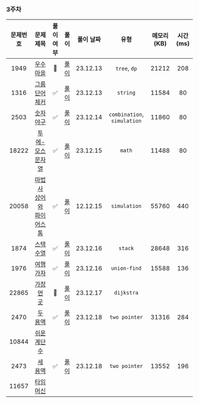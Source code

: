 ### 3주차

| 문제번호 |                         문제 제목                     | 풀이 여부 |                    풀이                    |  풀이 날짜   |     유형      |  메모리(KB) |    시간(ms)   |
|:----:|:-----------------------------------------------------:|:-:|:----------------------------------------:|:--------:|:-----------:|:----------:|:---------:|
|1949| [우수 마을](https://www.acmicpc.net/problem/1949) | 🤔 | [풀이](./BOJ_1949_우수마을.java) | 23.12.13 | `tree`, `dp` | 21212 | 208 |
|1316| [그룹 단어 체커](https://www.acmicpc.net/problem/1316) | ✅ | [풀이](./BOJ_1316_그룹단어체커.java) | 23.12.13 | `string` | 11584 | 80 |
|2503| [숫자 야구](https://www.acmicpc.net/problem/2503) | ✅ | [풀이](./BOJ_2503_숫자야구.java) | 23.12.14  | `combination`, `simulation`| 11860 | 80 |
|18222| [투에-모스 문자열](https://www.acmicpc.net/problem/18222) | ✅ | [풀이](./BOJ_18222_투에모스문자열.java) | 23.12.15 | `math` | 11488 | 80 |
|20058| [마법사 상어와 파이어스톰](https://www.acmicpc.net/problem/20058) |  ✅  | [풀이](./BOJ_20058_마법사상어와파이어스톰.java) | 12.12.15 | `simulation` | 55760 | 440 |
|1874| [스택 수열](https://www.acmicpc.net/problem/1874) | ✅ | [풀이](./BOJ_1874_스택수열.java) | 23.12.16 | `stack` | 28648 | 316 |
|1976| [여행 가자](https://www.acmicpc.net/problem/1976) | ✅ | [풀이](./BOJ_1976_여행가자.java) | 23.12.16 | `union-find` | 15588 | 136 |
|22865| [가장 먼 곳](https://www.acmicpc.net/problem/22865) | 🤔 | [풀이](./BOJ_1976_가장먼곳.java) | 23.12.17 | `dijkstra` |  |  |
|2470| [두 용액](https://www.acmicpc.net/problem/2470) |  ✅  | [풀이](./BOJ_2470_두용액.java) | 23.12.18 | `two pointer` | 31316 | 284 |
|10844| [쉬운 계단 수](https://www.acmicpc.net/problem/10844) |  |  |  |  |  |  |
|2473| [세 용액](https://www.acmicpc.net/problem/2473) | ✅ | [풀이](./BOJ_2473_세용액.java) | 23.12.18 | `two pointer` | 13552 | 196 |
|11657| [타임머신](https://www.acmicpc.net/problem/11657) |  |  |  |  |  |  |